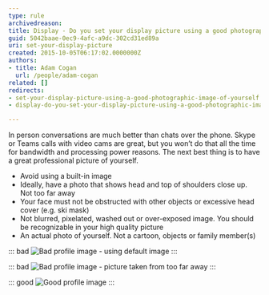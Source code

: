 ```yaml
---
type: rule
archivedreason: 
title: Display - Do you set your display picture using a good photographic image of yourself?
guid: 5042baae-0ec9-4afc-a9dc-302cd31ed89a
uri: set-your-display-picture
created: 2015-10-05T06:17:02.0000000Z
authors:
- title: Adam Cogan
  url: /people/adam-cogan
related: []
redirects:
- set-your-display-picture-using-a-good-photographic-image-of-yourself
- display-do-you-set-your-display-picture-using-a-good-photographic-image-of-yourself

---
```


In person conversations are much better than chats over the phone. Skype or Teams calls with video cams are great, but you won’t do that all the time for bandwidth and processing power reasons. The next best thing is to have a great professional picture of yourself. 

<!--endintro-->

- Avoid using a built-in image
- Ideally, have a photo that shows head and top of shoulders close up. Not too far away
- Your face must not be obstructed with other objects or excessive head cover (e.g. ski mask)
- Not blurred, pixelated, washed out or over-exposed image. You should be recognizable in your high quality picture
- An actual photo of yourself. Not a cartoon, objects or family member(s)

::: bad
![Bad profile image  - using default image](Bad-Skype-profile-image-default.jpg)
:::

::: bad
![Bad profile image - picture taken from too far away](Bad-Skype-profile-image-too-far-away.jpg)
:::

::: good
![Good profile image](Good-Skype-profile-image.jpg)
:::

